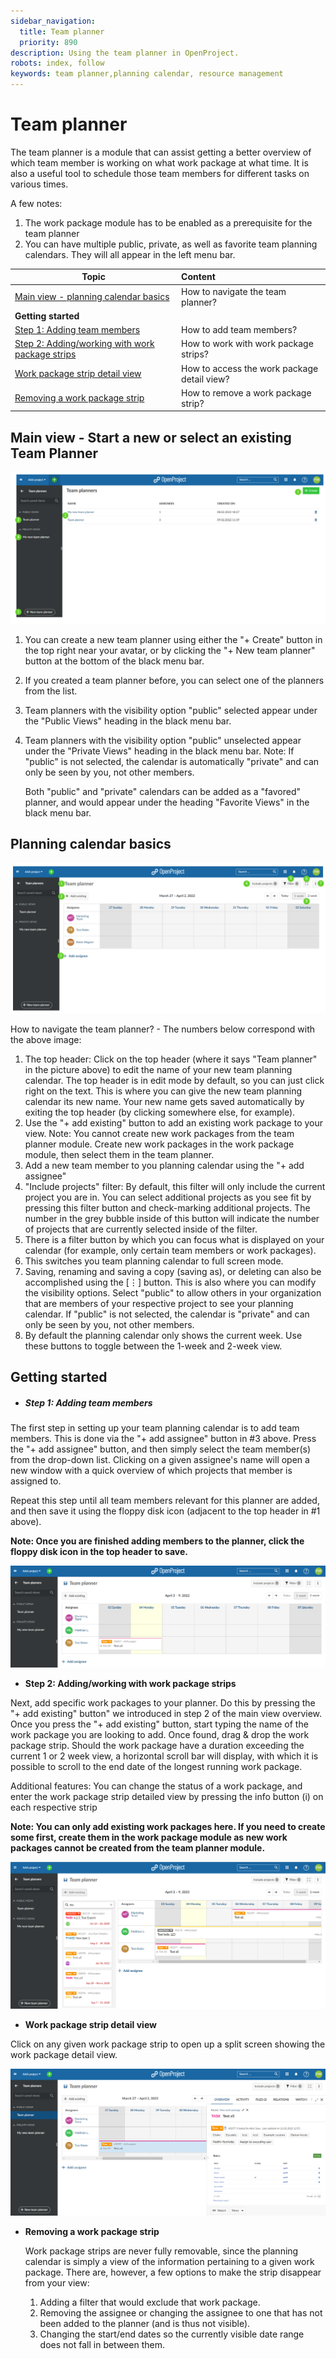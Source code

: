 ```yaml
---
sidebar_navigation:
  title: Team planner
  priority: 890
description: Using the team planner in OpenProject.
robots: index, follow
keywords: team planner,planning calendar, resource management
---
```


# Team planner

The team planner is a module that can assist getting a better overview of which team member is working on what work package at what time. It is also a useful tool to schedule those team members for different tasks on various times.

A few notes: 

1. The work package module has to be enabled as a prerequisite for the team planner
2. You can have multiple public, private, as well as favorite team planning calendars. They will all appear in the left menu bar.

| Topic                 | Content                                     |
| ------------------------------------- | :------------------------------------------ |
| [Main view - planning calendar basics](team-planner) | How to navigate the team planner? |
| **Getting started** |  |
| [Step 1: Adding team members](team-planner) | How to add team members? |
| [Step 2: Adding/working with work package strips](team-planner) | How to work with work package strips? |
| [Work package strip detail view](team-planner) | How to access the work package detail view? |
| [Removing a work package strip](team-planner) | How to remove a work package strip? |

## Main view - Start a new or select an existing Team Planner

![Overview of the team planner](Team-planner-overview.png)



1. You can create a new team planner using either the "+ Create" button in the top right near your avatar, or by clicking the "+ New team planner" button at the bottom of the black menu bar.

2. If you created a team planner before, you can select one of the planners from the list.

3. Team planners with the visibility option "public" selected appear under the "Public Views" heading in the black menu bar. 

4. Team planners with the visibility option "public" unselected appear under the "Private Views" heading in the black menu bar. Note: If "public" is not selected, the calendar is automatically "private" and can only be seen by you, not other members.

   Both "public" and "private" calendars can be added as a "favored" planner, and would appear under the heading "Favorite Views" in the black menu bar.



## Planning calendar basics

![Overview of the planning calendar basics](planning-calendar-basics.png)

How to navigate the team planner? - The numbers below correspond with the above image:

1. The top header: Click on the top header (where it says "Team planner" in the picture above) to edit the name of your new team planning calendar. The top header is in edit mode by default, so you can just click right on the text. This is where you can give the new team planning calendar its new name. Your new name gets saved automatically by exiting the top header (by clicking somewhere else, for example).
2. Use the "+ add existing" button to add an existing work package to your view. Note: You cannot create new work packages from the team planner module. Create new work packages in the work package module, then select them in the team planner.
3. Add a new team member to you planning calendar using the "+ add assignee"
3. "Include projects" filter: By default, this filter will only include the current project you are in. You can select additional projects as you see fit by pressing this filter button and check-marking additional projects. The number in the grey bubble inside of this button will indicate the number of projects that are currently selected inside of the filter.
4. There is a filter button by which you can focus what is displayed on your calendar (for example, only certain team members or work packages).
5. This switches you team planning calendar to full screen mode.
6. Saving, renaming and saving a copy (saving as), or deleting can also be accomplished using the [⋮] button. This is also where you can modify the visibility options. Select "public" to allow others in your organization that are members of your respective project to see your planning calendar. If "public" is not selected, the calendar is "private" and can only be seen by you, not other members.
7. By default the planning calendar only shows the current week. Use these buttons to toggle between the 1-week and 2-week view.

## Getting started

- ##### Step 1: Adding team members

The first step in setting up your team planning calendar is to add team members. This is done via the "+ add assignee" button in #3 above. Press the "+ add assignee" button, and then simply select the team member(s) from the drop-down list. Clicking on a given assignee's name will open a new window with a quick overview of which projects that member is assigned to.

Repeat this step until all team members relevant for this planner are added, and then save it using the floppy disk icon (adjacent to the top header in #1 above). 

**Note: Once you are finished adding members to the planner, click the floppy disk icon in the top header to save.**

![Adding team members](adding-team-members.png)



- **Step 2: Adding/working with work package strips**

Next, add specific work packages to your planner. Do this by pressing the "+ add existing" button" we introduced in step 2 of the main view overview. Once you press the "+ add existing" button, start typing the name of the work package you are looking to add. Once found, drag & drop the work package strip. Should the work package have a duration exceeding the current 1 or 2 week view, a horizontal scroll bar will display, with which it is possible to scroll to the end date of the longest running work package.

Additional features: You can change the status of a work package, and enter the work package strip detailed view by pressing the info button (i) on each respective strip

**Note: You can only add existing work packages here. If you need to create some first, create them in the work package module as new work packages cannot be created from the team planner module.**

![Working with work package strips](working-with-work-package-strips.png)

- **Work package strip detail view**

Click on any given work package strip to open up a split screen showing the work package detail view.

![Work package strip detail view](work-package-strip-detail-view.png)



- **Removing a work package strip**

  Work package strips are never fully removable, since the planning calendar is simply a view of the information pertaining to a given work package. There are, however, a few options to make the strip disappear from your view:

  1. Adding a filter that would exclude that work package.
  2. Removing the assignee or changing the assignee to one that has not been added to the planner (and is thus not visible).
  3. Changing the start/end dates so the currently visible date range does not fall in between them.
